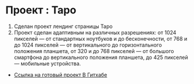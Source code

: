 # Проект : Таро

1) Сделан проект лендинг страницы Таро
2) Проект сделан адаптивным на различных разрешениях:
    от 1024 пикселей — от стандартных ноутбуков и до бесконечности,
    от 768 и до 1024 пикселей — от вертикального до горизонтального положения планшета,
    от 320 и до 768 пикселей — от большого смартфона до вертикального положения планшета,
    до 425 пикселей — мобильные устройства.

* [Ссылка на готовый проект В Гитхабе](https://tangom.github.io/Tarot/index.html )
